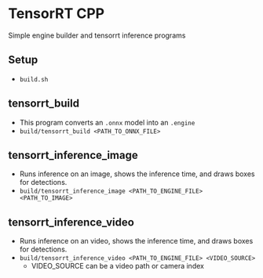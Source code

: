# TensorRT CPP
Simple engine builder and tensorrt inference programs

## Setup
* `build.sh`

## tensorrt_build
* This program converts an `.onnx` model into an `.engine`
* `build/tensorrt_build <PATH_TO_ONNX_FILE>`

## tensorrt_inference_image
* Runs inference on an image, shows the inference time, and draws boxes for detections.
* `build/tensorrt_inference_image <PATH_TO_ENGINE_FILE> <PATH_TO_IMAGE>`

## tensorrt_inference_video
* Runs inference on an video, shows the inference time, and draws boxes for detections.
* `build/tensorrt_inference_video <PATH_TO_ENGINE_FILE> <VIDEO_SOURCE>`
    * VIDEO_SOURCE can be a video path or camera index
